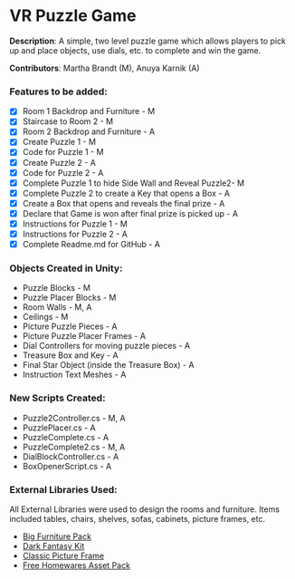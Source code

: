# VR Puzzle Game

**Description**: A simple, two level puzzle game which allows players to pick up and place objects, use dials, etc. to complete and win the game. 

**Contributors**: Martha Brandt (M), Anuya Karnik (A)

### Features to be added:

- [x] Room 1 Backdrop and Furniture - M
- [x] Staircase to Room 2 - M
- [x] Room 2 Backdrop and Furniture - A
- [x] Create Puzzle 1 - M
- [x] Code for Puzzle 1 - M
- [x] Create Puzzle 2 - A
- [x] Code for Puzzle 2 - A
- [x] Complete Puzzle 1 to hide Side Wall and Reveal Puzzle2- M
- [x] Complete Puzzle 2 to create a Key that opens a Box - A
- [x] Create a Box that opens and reveals the final prize - A
- [x] Declare that Game is won after final prize is picked up - A
- [x] Instructions for Puzzle 1 - M
- [x] Instructions for Puzzle 2 - A
- [x] Complete Readme.md for GitHub - A

### Objects Created in Unity:

- Puzzle Blocks - M
- Puzzle Placer Blocks - M
- Room Walls - M, A
- Ceilings - M
- Picture Puzzle Pieces - A
- Picture Puzzle Placer Frames - A
- Dial Controllers for moving puzzle pieces - A
- Treasure Box and Key - A
- Final Star Object (inside the Treasure Box) - A
- Instruction Text Meshes - A

### New Scripts Created:

- Puzzle2Controller.cs - M, A
- PuzzlePlacer.cs - A
- PuzzleComplete.cs - A
- PuzzleComplete2.cs - M, A
- DialBlockController.cs - A
- BoxOpenerScript.cs - A

### External Libraries Used:

All External Libraries were used to design the rooms and furniture. Items included tables, chairs, shelves, sofas, cabinets, picture frames, etc.

- [Big Furniture Pack](https://assetstore.unity.com/packages/3d/props/furniture/big-furniture-pack-7717)
- [Dark Fantasy Kit](https://assetstore.unity.com/packages/3d/environments/fantasy/dark-fantasy-kit-free-127925)
- [Classic Picture Frame](https://assetstore.unity.com/packages/3d/props/furniture/classic-picture-frame-59038)
- [Free Homewares Asset Pack](https://assetstore.unity.com/packages/3d/props/free-homewares-asset-pack-142878)

